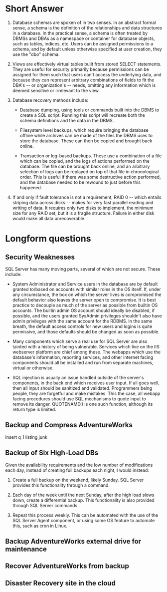 Short Answer
============

1. Database schemas are spoken of in two senses. In an abstract formal
   sense, a schema is the definition of the relationships and data
structures in a database. In the practical sense, a schema is often
treated by DBMSs and DBAs as a namespace or container for database
objects, such as tables, indices, etc. Users can be assigned permissions
to a schema, and by default unless otherwise specified at user creation,
they use the "dbo" schema.

2. Views are effectively virtual tables built from stored SELECT
   statements. They are useful for security primarily because
permissions can be assigned for them such that users can't access the
underlying data, and because they can represent arbitrary combinations
of fields to fit the DBA's -- or organization's -- needs, omitting any
information which is deemed sensitive or irrelevant to the view.

3. Database recovery methods include:

	- Database dumping, using tools or commands built into the DBMS
	  to create a SQL script. Running this script will recreate both
the schema definitions and the data in the DBMS.

	- Filesystem level backups, which require bringing the database
	  offline while archives can be made of the files the DBMS uses
to store the database. These can then be copied and brought back online.

	- Transaction or log-based backups. These use a combination of a
	  file which can be copied, and the logs of actions performed on
the database. The file can be brought back online, and an arbitrary
selection of logs can be replayed on top of that file in chronological
order. This is useful if there was some destructive action performed,
and the database needed to be rewound to just before this happened.

4. If and only if fault tolerance is not a requirement, RAID 0 -- which
   entails striping data across disks -- makes for very fast parallel
reading and writing of data. It requires only two disks to implement,
the minimum size for any RAID set, but it is a fragile structure.
Failure in either disk would make all data unrecoverable.

Longform questions
==================

Security Weaknesses
-------------------

SQL Server has many moving parts, several of which are not secure. These
include:

- System Administrator and Service users in the database are by default
  granted to/based on accounts with similar roles in the OS itself. If,
under any circumstance, the box on which the server lives is compromised
the default behavior also leaves the server open to compromise. It is
best practice to decouple as much of the server as possible from builtin
OS accounts. The builtin admin OS account should ideally be disabled, if
possible, and the users granted SysAdmin privileges shouldn't also have
admin privileges with the same account for the RDBMS. In the
same breath, the default access controls for new users and logins is
quite permissive, and those defaults should be changed as soon as
possible.

- Many components which serve a real use for SQL Server are also tainted
  with a history of being vulnerable. Services which live on the IIS
webserver platform are chief among these. The webapps which use the
database's information, reporting services, and other internet facing
components should all be installed and run from separate machines,
virtual or otherwise.

- SQL injection is usually an issue handled outside of the server's
  components, in the back end which receives user input. If all goes
well, then all input should be sanitized and validated. Programmers
being people, they are forgetful and make mistakes. This the case, all
webapp facing procedures should use SQL mechanisms to quote input to
remove its danger. QUOTENAME() is one such function, although its return
type is limited.

Backup and Compress AdventureWorks
----------------------------------

Insert q_1 listing junk

Backup of Six High-Load DBs
---------------------------

Given the availability requirements and the low number of modifications
each day, instead of creating full backups each night, I would instead:

1. Create a full backup on the weekend, likely Sunday. SQL Server
   provides this functionality through a command.

2. Each day of the week until the next Sunday, after the high load slows
   down, create a differential backup. This functionality is also
provided through SQL Server commands

3. Repeat this process weekly. This can be automated with the use of the
   SQL Server Agent component, or using some OS feature to automate
this, such as cron in Linux.

Backup AdventureWorks external drive for maintenance
----------------------------------------------------

Recover AdventureWorks from backup
----------------------------------

Disaster Recovery site in the cloud
-----------------------------------
